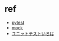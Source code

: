 # ref

- [pytest](https://docs.pytest.org/en/7.0.x/getting-started.html)
- [mock](https://webbibouroku.com/Blog/Article/pytest-mock)
- [ユニットテストいろは](https://webbibouroku.com/Blog/Article/pytest-mock)
